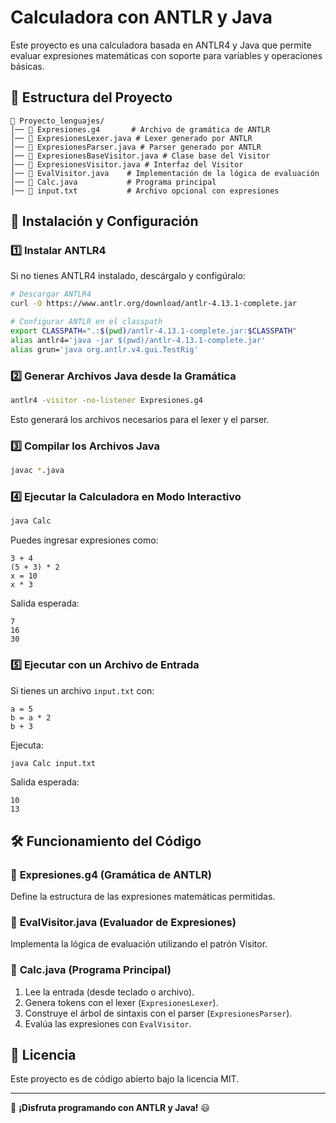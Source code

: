 # Calculadora con ANTLR y Java

Este proyecto es una calculadora basada en ANTLR4 y Java que permite evaluar expresiones matemáticas con soporte para variables y operaciones básicas.

## 📂 Estructura del Proyecto
```
📂 Proyecto_lenguajes/
│── 📄 Expresiones.g4       # Archivo de gramática de ANTLR
│── 📄 ExpresionesLexer.java # Lexer generado por ANTLR
│── 📄 ExpresionesParser.java # Parser generado por ANTLR
│── 📄 ExpresionesBaseVisitor.java # Clase base del Visitor
│── 📄 ExpresionesVisitor.java # Interfaz del Visitor
│── 📄 EvalVisitor.java    # Implementación de la lógica de evaluación
│── 📄 Calc.java           # Programa principal
│── 📄 input.txt           # Archivo opcional con expresiones
```

## 🔧 Instalación y Configuración

### 1️⃣ Instalar ANTLR4
Si no tienes ANTLR4 instalado, descárgalo y configúralo:
```bash
# Descargar ANTLR4
curl -O https://www.antlr.org/download/antlr-4.13.1-complete.jar

# Configurar ANTLR en el classpath
export CLASSPATH=".:$(pwd)/antlr-4.13.1-complete.jar:$CLASSPATH"
alias antlr4='java -jar $(pwd)/antlr-4.13.1-complete.jar'
alias grun='java org.antlr.v4.gui.TestRig'
```

### 2️⃣ Generar Archivos Java desde la Gramática
```bash
antlr4 -visitor -no-listener Expresiones.g4
```
Esto generará los archivos necesarios para el lexer y el parser.

### 3️⃣ Compilar los Archivos Java
```bash
javac *.java
```

### 4️⃣ Ejecutar la Calculadora en Modo Interactivo
```bash
java Calc
```
Puedes ingresar expresiones como:
```
3 + 4
(5 + 3) * 2
x = 10
x * 3
```
Salida esperada:
```
7
16
30
```

### 5️⃣ Ejecutar con un Archivo de Entrada
Si tienes un archivo `input.txt` con:
```
a = 5
b = a * 2
b + 3
```
Ejecuta:
```bash
java Calc input.txt
```
Salida esperada:
```
10
13
```

## 🛠 Funcionamiento del Código
### 📌 **Expresiones.g4 (Gramática de ANTLR)**
Define la estructura de las expresiones matemáticas permitidas.

### 📌 **EvalVisitor.java (Evaluador de Expresiones)**
Implementa la lógica de evaluación utilizando el patrón Visitor.

### 📌 **Calc.java (Programa Principal)**
1. Lee la entrada (desde teclado o archivo).
2. Genera tokens con el lexer (`ExpresionesLexer`).
3. Construye el árbol de sintaxis con el parser (`ExpresionesParser`).
4. Evalúa las expresiones con `EvalVisitor`.

## 📜 Licencia
Este proyecto es de código abierto bajo la licencia MIT.

---

🚀 **¡Disfruta programando con ANTLR y Java!** 😃

